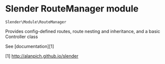 Slender RouteManager module
===========================
`Slender\Module\RouteManager`


Provides config-defined routes, route nesting and
inheritance, and a basic Controller class

See [documentation][1]





 [1] http://alanpich.github.io/slender
